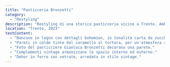 ```yaml
---
title: "Pasticceria Bronzetti"
category:
  - "Restyling"
description: "Restyling di una storica pasticceria vicino a Trento. Ambiente senza tempo, in stile bohemien, con bancone rivestito in legno color carta da zucchero e piano in cementine cioccolato. Pareti tinte in calde tonalità dal caramello al tortora, arricchite da complementi vintage e dettagli artigianali."
location: "Trento, 2023"
textContent:
  - "Bancone in legno con dettagli bohemien, in tonalità carta da zucchero."
  - "Pareti in calde tinte dal caramello al tortora, per un'atmosfera accogliente."
  - "Foto del pasticciere Gianluca Bronzetti decorano una parete."
  - "Complementi vintage armonizzano lo spazio interno ed esterno."
  - "Dehor in ferro con vetrate, arredato in stile vintage."
---
```


